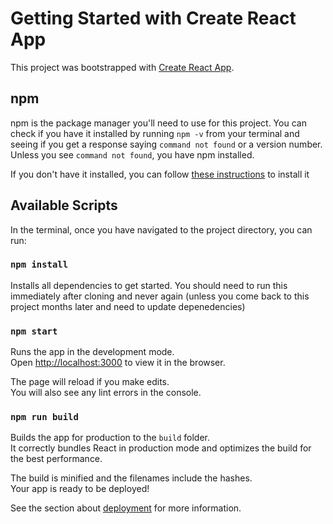 # Getting Started with Create React App

This project was bootstrapped with [Create React App](https://github.com/facebook/create-react-app).

## npm

npm is the package manager you'll need to use for this project. You can check if you have it installed by running `npm -v` from your terminal and seeing if you get a response saying `command not found` or a version number. Unless you see `command not found`, you have npm installed.

If you don't have it installed, you can follow [these instructions](https://treehouse.github.io/installation-guides/mac/node-mac.html) to install it

## Available Scripts

In the terminal, once you have navigated to the project directory, you can run:

### `npm install`

Installs all dependencies to get started. You should need to run this immediately after cloning and never again (unless you come back to this project months later and need to update depenedencies)

### `npm start`

Runs the app in the development mode.\
Open [http://localhost:3000](http://localhost:3000) to view it in the browser.

The page will reload if you make edits.\
You will also see any lint errors in the console.

### `npm run build`

Builds the app for production to the `build` folder.\
It correctly bundles React in production mode and optimizes the build for the best performance.

The build is minified and the filenames include the hashes.\
Your app is ready to be deployed!

See the section about [deployment](https://facebook.github.io/create-react-app/docs/deployment) for more information.
